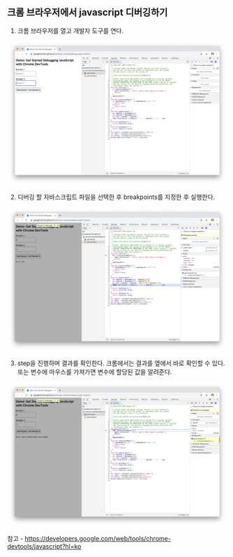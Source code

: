 ## 크롬 브라우저에서 javascript 디버깅하기

1. 크롬 브라우저를 열고 개발자 도구를 연다.

![](https://github.com/woowa-techcamp-2020/jhaemin-sss5793-haerang94-learn-node/blob/sss5793/images/browser_debugger_1.png?raw=true)

2. 디버깅 할 자바스크립트 파일을 선택한 후 breakpoints를 지정한 후 실행한다.

![](https://github.com/woowa-techcamp-2020/jhaemin-sss5793-haerang94-learn-node/blob/sss5793/images/browser_debugger_2.png?raw=true)

3. step을 진행하며 결과를 확인한다. 크롬에서는 결과를 옆에서 바로 확인할 수 있다. 또는 변수에 마우스를 가져가면 변수에 할당된 값을 알려준다.

![](https://github.com/woowa-techcamp-2020/jhaemin-sss5793-haerang94-learn-node/blob/sss5793/images/browser_debugger_3.png?raw=true)



참고 - https://developers.google.com/web/tools/chrome-devtools/javascript?hl=ko